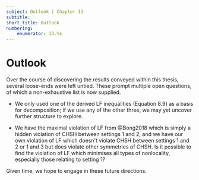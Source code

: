 ```yaml
---
subject: Outlook | Chapter 13
subtitle:
short_title: Outlook 
numbering: 
    enumerator: 13.%s
---
```


# Outlook 

Over the course of discovering the results conveyed within this thesis, several loose-ends were left untied. These prompt multiple open questions, of which a non-exhaustive list is now supplied.

- We only used one of the derived LF inequalities (Equation 8.9) as a basis for decomposition; if we use any of the other three, we may yet uncover further structure to explore.

- We have the maximal violation of LF from @Bong2018 which is simply a hidden violation of CHSH between settings $1$ and $2$, and we have our own violation of LF which doesn't violate CHSH between settings $1$ and $2$ or $1$ and $3$ but does violate other symmetries of CHSH. Is it possible to find the violation of LF which minimises all types of nonlocality, especially those relating to setting $1$? 

Given time, we hope to engage in these future directions.